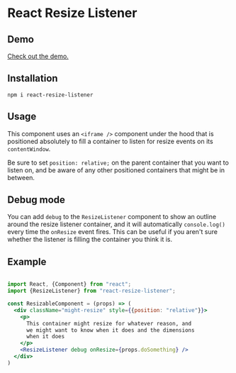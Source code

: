 # React Resize Listener

## Demo

[Check out the demo.](https://stackblitz.com/edit/react-tw9fjr)

## Installation

`npm i react-resize-listener`

## Usage

This component uses an `<iframe />` component under the hood that is positioned absolutely to fill a container to listen for resize events on its `contentWindow`.

Be sure to set `position: relative;` on the parent container that you want to listen on, and be aware of any other positioned containers that might be in between.

## Debug mode

You can add `debug` to the `ResizeListener` component to show an outline around the resize listener container, and it will automatically `console.log()` every time the `onResize` event fires. This can be useful if you aren't sure whether the listener is filling the container you think it is.

## Example

```jsx

import React, {Component} from "react";
import {ResizeListener} from "react-resize-listener";

const ResizableComponent = (props) => (
  <div className="might-resize" style={{position: "relative"}}>
    <p>
      This container might resize for whatever reason, and
      we might want to know when it does and the dimensions
      when it does
    </p>
    <ResizeListener debug onResize={props.doSomething} />
  </div>
)

```
